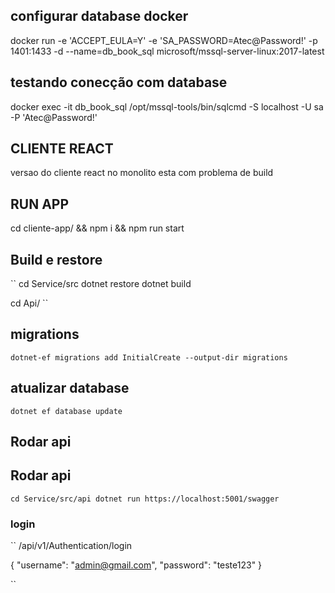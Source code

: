 
## configurar database docker
docker run -e 'ACCEPT_EULA=Y' -e 'SA_PASSWORD=Atec@Password!' -p 1401:1433 -d --name=db_book_sql microsoft/mssql-server-linux:2017-latest
## testando conecção com database
docker exec -it db_book_sql /opt/mssql-tools/bin/sqlcmd -S localhost -U sa -P 'Atec@Password!'

## CLIENTE REACT
versao do cliente react no monolito esta com problema de build

## RUN APP
cd cliente-app/ &&  npm i && npm run start


## Build e restore
``
cd Service/src
dotnet restore
dotnet build

cd Api/ 
``

## migrations

``
dotnet-ef migrations add InitialCreate --output-dir migrations
``
## atualizar database

``
dotnet ef database update
``

## Rodar api


## Rodar api

``
cd Service/src/api
dotnet run
https://localhost:5001/swagger
``

### login 
``
/api/v1/Authentication/login

{
  "username": "admin@gmail.com",
  "password": "teste123"
}

``

